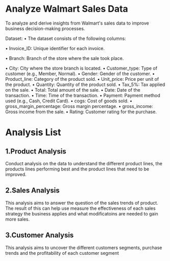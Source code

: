 # Analyze Walmart Sales Data
 To analyze and derive insights from Walmart's sales data to improve business decision-making 
processes.

Dataset:
• The dataset consists of the following columns:

• Invoice_ID: Unique identifier for each invoice.

• Branch: Branch of the store where the sale took place.

• City: City where the store branch is located.
• Customer_type: Type of customer (e.g., Member, Normal).
• Gender: Gender of the customer.
• Product_line: Category of the product sold.
• Unit_price: Price per unit of the product.
• Quantity: Quantity of the product sold.
• Tax_5%: Tax applied on the sale.
• Total: Total amount of the sale.
• Date: Date of the transaction.
• Time: Time of the transaction.
• Payment: Payment method used (e.g., Cash, Credit Card).
• cogs: Cost of goods sold.
• gross_margin_percentage: Gross margin percentage.
• gross_income: Gross income from the sale.
• Rating: Customer rating for the purchase.


# Analysis List
## 1.Product Analysis
Conduct analysis on the data to understand the different product lines, the products lines performing best and the product lines that need to be improved.

## 2.Sales Analysis
This analysis aims to answer the question of the sales trends of product. The result of this can help use measure the effectiveness of each sales strategy the business applies and what modificatoins are needed to gain more sales.

## 3.Customer Analysis
This analysis aims to uncover the different customers segments, purchase trends and the profitability of each customer segment
